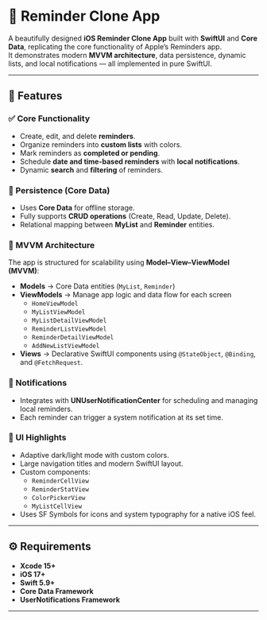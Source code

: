 # 📝 Reminder Clone App

A beautifully designed **iOS Reminder Clone App** built with **SwiftUI** and **Core Data**, replicating the core functionality of Apple’s Reminders app.  
It demonstrates modern **MVVM architecture**, data persistence, dynamic lists, and local notifications — all implemented in pure SwiftUI.

---

## 🚀 Features

### ✅ Core Functionality
- Create, edit, and delete **reminders**.
- Organize reminders into **custom lists** with colors.
- Mark reminders as **completed or pending**.
- Schedule **date and time-based reminders** with **local notifications**.
- Dynamic **search** and **filtering** of reminders.

### 💾 Persistence (Core Data)
- Uses **Core Data** for offline storage.
- Fully supports **CRUD operations** (Create, Read, Update, Delete).
- Relational mapping between **MyList** and **Reminder** entities.

### 🧠 MVVM Architecture
The app is structured for scalability using **Model–View–ViewModel (MVVM)**:
- **Models** → Core Data entities (`MyList`, `Reminder`)
- **ViewModels** → Manage app logic and data flow for each screen
  - `HomeViewModel`
  - `MyListViewModel`
  - `MyListDetailViewModel`
  - `ReminderListViewModel`
  - `ReminderDetailViewModel`
  - `AddNewListViewModel`
- **Views** → Declarative SwiftUI components using `@StateObject`, `@Binding`, and `@FetchRequest`.

### 🔔 Notifications
- Integrates with **UNUserNotificationCenter** for scheduling and managing local reminders.
- Each reminder can trigger a system notification at its set time.

### 🎨 UI Highlights
- Adaptive dark/light mode with custom colors.
- Large navigation titles and modern SwiftUI layout.
- Custom components:
  - `ReminderCellView`
  - `ReminderStatView`
  - `ColorPickerView`
  - `MyListCellView`
- Uses SF Symbols for icons and system typography for a native iOS feel.

---

## ⚙️ Requirements

- **Xcode 15+**
- **iOS 17+**
- **Swift 5.9+**
- **Core Data Framework**
- **UserNotifications Framework**

---

